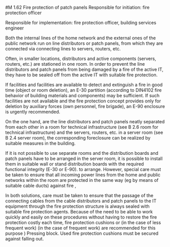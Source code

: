 #M 1.62 Fire protection of patch panels
Responsible for initiation: fire protection officer

Responsible for implementation: fire protection officer, building services engineer

Both the internal lines of the home network and the external ones of the public network run on line distributors or patch panels, from which they are connected via connecting lines to servers, routers, etc.

Often, in smaller locations, distributors and active components (servers, routers, etc.) are stationed in one room. In order to prevent the line distributors and patch panels from being damaged by a fire of the active IT, they have to be sealed off from the active IT with suitable fire protection.

If facilities and facilities are available to detect and extinguish a fire in good time (object or room deletion), an E-30 partition (according to DIN4102 fire behavior of building materials and components) may be sufficient. If such facilities are not available and the fire protection concept provides only for deletion by auxiliary forces (own personnel, fire brigade), an E-90 enclosure is urgently recommended.

On the one hand, are the line distributors and patch panels neatly separated from each other in a room for technical infrastructure (see B 2.6 room for technical infrastructure) and the servers, routers, etc. in a server room (see B 2.4 server room), the corresponding foreclosure can be realized by suitable measures in the building.

If it is not possible to use separate rooms and the distribution boards and patch panels have to be arranged in the server room, it is possible to install them in suitable wall or stand distribution boards with the required functional integrity (E-30 or E-90). to arrange. However, special care must be taken to ensure that all incoming power lines from the home and public networks within the room are protected in the same way (eg by means of suitable cable ducts) against fire ,

In both solutions, care must be taken to ensure that the passage of the connecting cables from the cable distributors and patch panels to the IT equipment through the fire protection structure is always sealed with suitable fire protection agents. Because of the need to be able to work quickly and easily on these procedures without having to restore the fire protection costly each time, fire protection cushions or (in the case of less frequent work) (in the case of frequent work) are recommended for this purpose ) Pressing block. Used fire protection cushions must be secured against falling out.



